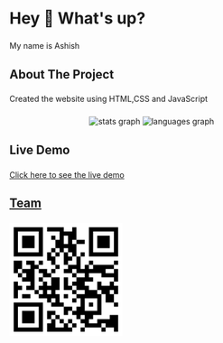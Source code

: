 <h1 align="left">Hey 👋 What's up?</h1>

###

<p align="left">My name is Ashish</p>

###

<h2 align="left">About The Project</h2>

###

<p align="left">Created the website using HTML,CSS and JavaScript</p>

###

<div align="center">
  <img src="https://github-readme-stats.vercel.app/api?username=rexoos&hide_title=false&hide_rank=false&show_icons=true&include_all_commits=true&count_private=true&disable_animations=false&theme=dracula&locale=en&hide_border=false&order=1" height="150" alt="stats graph"  />
  <img src="https://github-readme-stats.vercel.app/api/top-langs?username=rexoos&locale=en&hide_title=false&layout=compact&card_width=320&langs_count=5&theme=dracula&hide_border=false&order=2" height="150" alt="languages graph"  />
</div>

###

<h2 align="left">Live Demo</h2>

###

<p align="left"><a href="https://rexoos.github.io/math_kido_project">Click here to see the live demo</p>

###

<h2 align="left">Team</h2>

###

<img height="200x" src="https://github.com/rexoos/math_kido_project/blob/main/images/math_kido_qr.jpg?raw=true">

###

